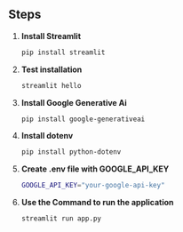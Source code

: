 ## Steps

1. **Install Streamlit**

   ```bash
   pip install streamlit
   ```

2. **Test installation**

     ```bash
     streamlit hello
     ```

3. **Install Google Generative Ai**

    ```bash
    pip install google-generativeai
    ```

4. **Install dotenv**

    ```bash
    pip install python-dotenv
    ```

5. **Create .env  file with GOOGLE_API_KEY**
     ```bash
     GOOGLE_API_KEY="your-google-api-key"
     ```

6. **Use the Command to run the application**
    ```bash
    streamlit run app.py
    ```
